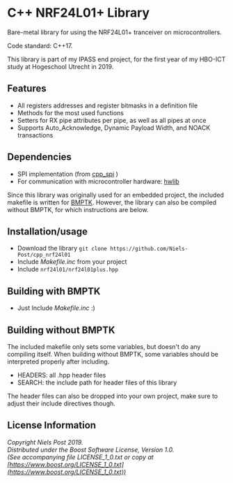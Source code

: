 C++ NRF24L01+ Library
============================

Bare-metal library for using the NRF24L01+ tranceiver on microcontrollers. 

Code standard: C++17.

This library is part of my IPASS end project, for the first year of my HBO-ICT study at Hogeschool Utrecht in 2019.


Features 
---
- All registers addresses and register bitmasks in a definition file
- Methods for the most used functions
- Setters for RX pipe attributes per pipe, as well as all pipes at once
- Supports Auto_Acknowledge, Dynamic Payload Width, and NOACK transactions


Dependencies
-----
- SPI implementation (from [cpp_spi](https://github.com/Niels-Post/cpp_spi)  )
- For communication with microcontroller hardware: [hwlib](https://github.com/wovo/hwlib)


Since this library was originally used for an embedded project, the included makefile is written for [BMPTK](http://github.com/wovo/bmptk).
However, the library can also be compiled without BMPTK, for which instructions are below.


Installation/usage
-----
- Download the library `git clone https://github.com/Niels-Post/cpp_nrf24l01`
- Include *Makefile.inc* from your project
- Include `nrf24l01/nrf24l01plus.hpp`

Building with BMPTK
----
- Just Include *Makefile.inc* :)


Building without BMPTK
----
The included makefile only sets some variables, but doesn't do any compiling itself. When building without BMPTK, some variables should be interpreted properly after including.
- HEADERS: all .hpp header files
- SEARCH: the include path for header files of this library 

The header files can also be dropped into your own project, make sure to adjust their include directives though.


License Information
---
   
*Copyright Niels Post 2019.     
Distributed under the Boost Software License, Version 1.0.  
(See accompanying file LICENSE_1_0.txt or copy at  
[https://www.boost.org/LICENSE_1_0.txt](https://www.boost.org/LICENSE_1_0.txt))*
  
 